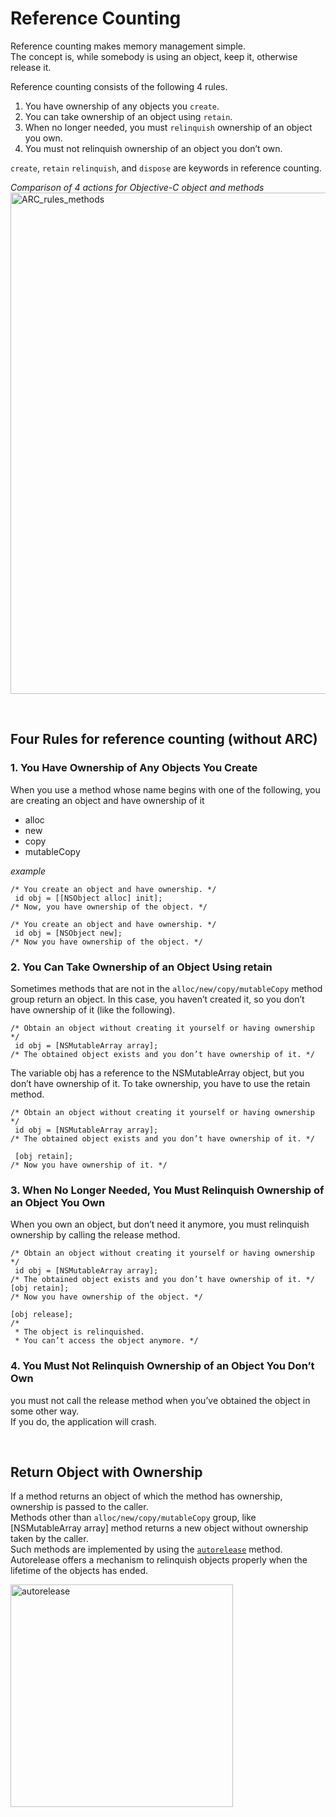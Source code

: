 # Reference Counting

Reference counting makes memory management simple.  
The concept is, while somebody is using an object, keep it, otherwise release it.

Reference counting consists of the following 4 rules.  
1. You have ownership of any objects you `create`.
2. You can take ownership of an object using `retain`. 
3. When no longer needed, you must `relinquish` ownership of an object you own.
4. You must not relinquish ownership of an object you don’t own.     

`create`, `retain` `relinquish`, and `dispose` are keywords in reference counting.

*Comparison of 4 actions for Objective-C object and methods*
<img width="802" alt="ARC_rules_methods" src="https://user-images.githubusercontent.com/98417271/216911716-4533668d-5885-479b-ab92-e37bae609090.png">

<br>

## Four Rules for reference counting (without ARC)
### 1. You Have Ownership of Any Objects You Create
When you use a method whose name begins with one of the following, you are creating an object and have ownership of it
- alloc
- new
- copy
- mutableCopy

*example*
```objc
/* You create an object and have ownership. */
 id obj = [[NSObject alloc] init];
/* Now, you have ownership of the object. */

/* You create an object and have ownership. */
 id obj = [NSObject new];
/* Now you have ownership of the object. */
```

### 2. You Can Take Ownership of an Object Using retain
Sometimes methods that are not in the `alloc/new/copy/mutableCopy` method group return an object. In this case, you haven’t created it, so you don’t have ownership of it (like the following).  
```objc
/* Obtain an object without creating it yourself or having ownership */
 id obj = [NSMutableArray array];
/* The obtained object exists and you don’t have ownership of it. */
```

The variable obj has a reference to the NSMutableArray object, but you don’t have ownership of it. To take ownership, you have to use the retain method.  
```objc
/* Obtain an object without creating it yourself or having ownership */
 id obj = [NSMutableArray array];
/* The obtained object exists and you don’t have ownership of it. */

 [obj retain];
/* Now you have ownership of it. */
```

### 3. When No Longer Needed, You Must Relinquish Ownership of an Object You Own
When you own an object, but don’t need it anymore, you must relinquish ownership by calling the release method.  
```objc
/* Obtain an object without creating it yourself or having ownership */
 id obj = [NSMutableArray array];
/* The obtained object exists and you don’t have ownership of it. */
[obj retain];
/* Now you have ownership of the object. */

[obj release];
/*
 * The object is relinquished.
 * You can’t access the object anymore. */
```

### 4. You Must Not Relinquish Ownership of an Object You Don’t Own

you must not call the release method when you’ve obtained the object in some other way.  
If you do, the application will crash.

<br>

## Return Object with Ownership
If a method returns an object of which the method has ownership, ownership is passed to the caller.  
Methods other than `alloc/new/copy/mutableCopy` group, like [NSMutableArray array] method returns a new object without ownership taken by the caller.  
Such methods are implemented by using the [`autorelease`](https://github.com/YIshihara11201/iOSTips/tree/main/Autorelease/Autorelease.md) method. Autorelease offers a mechanism to relinquish objects properly when the lifetime of the objects has ended.  

<img width="356" alt="autorelease" src="https://user-images.githubusercontent.com/98417271/217060535-a30e93ed-1381-4372-93f1-c7dcfb8e48c4.png"> 

<br>

